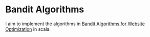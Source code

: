 # Bandit Algorithms

I aim to implement the algorithms in [Bandit Algorithms for Website
Optimization](http://shop.oreilly.com/product/0636920027393.do) in
scala.
